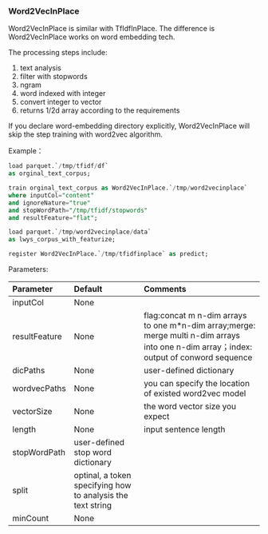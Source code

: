 ### Word2VecInPlace

Word2VecInPlace is similar with TfIdfInPlace. The difference is Word2VecInPlace works on word embedding tech.

The processing steps include:

1. text analysis
2. filter with stopwords
3. ngram
4. word indexed with integer
5. convert integer to vector
6. returns 1/2d array according to the requirements

If you declare word-embedding directory explicitly, Word2VecInPlace will skip the step training with word2vec algorithm.

Example：

```sql
load parquet.`/tmp/tfidf/df`
as orginal_text_corpus;

train orginal_text_corpus as Word2VecInPlace.`/tmp/word2vecinplace`
where inputCol="content"
and ignoreNature="true"
and stopWordPath="/tmp/tfidf/stopwords"
and resultFeature="flat";

load parquet.`/tmp/word2vecinplace/data`
as lwys_corpus_with_featurize;

register Word2VecInPlace.`/tmp/tfidfinplace` as predict;
```

Parameters:

|Parameter|Default|Comments|
|:----|:----|:----|
|inputCol|None||
|resultFeature|None|flag:concat m n-dim arrays to one m*n-dim array;merge: merge multi n-dim arrays into one n-dim array；index: output of conword sequence|
|dicPaths|None|user-defined dictionary|
|wordvecPaths|None|you can specify the location of existed word2vec model|
|vectorSize|None|the  word vector size you expect|
|length|None|input sentence length|
|stopWordPath|user-defined stop word dictionary||
|split|optinal, a token specifying how to analysis the text string||
|minCount|None||